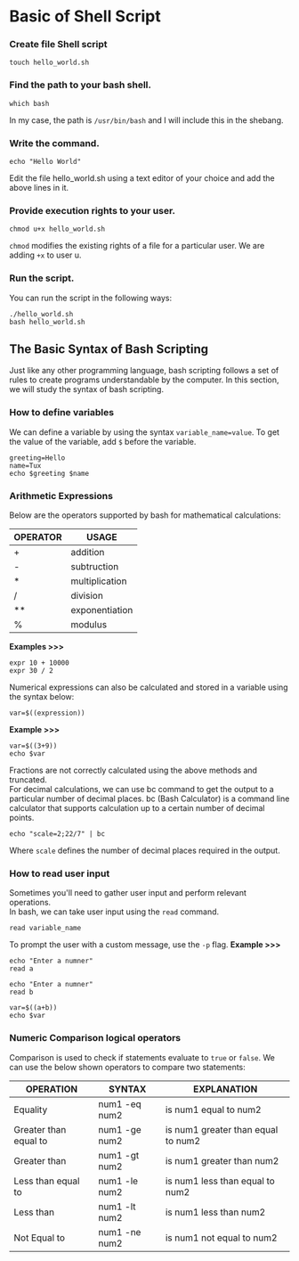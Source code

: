 # Basic of Shell Script
### Create file Shell script
```
touch hello_world.sh
```

### Find the path to your bash shell.
```
which bash
```
In my case, the path is ` /usr/bin/bash ` and I will include this in the shebang.

### Write the command.
```
echo "Hello World"
```
Edit the file hello_world.sh using a text editor of your choice and add the above lines in it.

### Provide execution rights to your user.
```
chmod u+x hello_world.sh
```
`chmod` modifies the existing rights of a file for a particular user. We are adding `+x` to user u.

### Run the script.
You can run the script in the following ways:
```
./hello_world.sh
bash hello_world.sh
```

## The Basic Syntax of Bash Scripting
Just like any other programming language, bash scripting follows a set of rules to create programs understandable by the computer. In this section, we will study the syntax of bash scripting.

### How to define variables
We can define a variable by using the syntax `variable_name=value`. To get the value of the variable, add `$` before the variable.
```
greeting=Hello
name=Tux
echo $greeting $name
```

### Arithmetic Expressions
Below are the operators supported by bash for mathematical calculations:

|OPERATOR | USAGE 
|-------- | ------
|+        | addition
|-        | subtruction
| *	       | multiplication
| /	       | division
| **       |	exponentiation
| %	      | modulus

<b>Examples >>> </b>
```
expr 10 + 10000
expr 30 / 2
```
Numerical expressions can also be calculated and stored in a variable using the syntax below:
```
var=$((expression))
```
<b>Example >>> </b>
```
var=$((3+9))
echo $var
```
Fractions are not correctly calculated using the above methods and truncated. <br>
For decimal calculations, we can use bc command to get the output to a particular number of decimal places. bc (Bash Calculator) is a command line calculator that supports calculation up to a certain number of decimal points. 
```
echo "scale=2;22/7" | bc
```
Where `scale` defines the number of decimal places required in the output.

### How to read user input
Sometimes you'll need to gather user input and perform relevant operations. <br>
In bash, we can take user input using the `read` command.
```
read variable_name
```
To prompt the user with a custom message, use the `-p` flag.
<b>Example >>> </b>
```
echo "Enter a numner"
read a

echo "Enter a numner"
read b

var=$((a+b))
echo $var
```

### Numeric Comparison logical operators
Comparison is used to check if statements evaluate to `true` or `false`. We can use the below shown operators to compare two statements:

OPERATION |	SYNTAX |	EXPLANATION
--------- | ------ | --------------
Equality |	num1 -eq num2	| is num1 equal to num2
Greater than equal to |	num1 -ge num2	| is num1 greater than equal to num2
Greater than|	num1 -gt num2 |	is num1 greater than num2
Less than equal to |	num1 -le num2 |	is num1 less than equal to num2
Less than |	num1 -lt num2 |	is num1 less than num2
Not Equal to |	num1 -ne num2 |	is num1 not equal to num2
